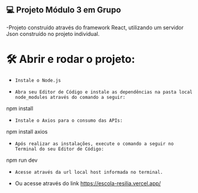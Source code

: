 
:computer: Projeto Módulo 3 em Grupo  
----------------------------
-Projeto construído através do framework React, utilizando um servidor Json construído no projeto individual.



# 🛠️ Abrir e rodar o projeto:

- `Instale o Node.js`

- `Abra seu Editor de Código e instale as dependências na pasta local node_modules através do comando a seguir:`

npm install

- `Instale o Axios para o consumo das APIs:`

npm install axios

- `Após realizar as instalações, execute o comando a seguir no Terminal do seu Editor de Código:`

npm run dev

- `Acesse através da url local host informada no terminal.`

- Ou acesse através do link https://escola-resilia.vercel.app/

